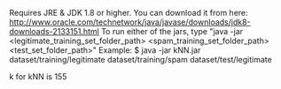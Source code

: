 Requires JRE & JDK 1.8 or higher. You can download it from here: http://www.oracle.com/technetwork/java/javase/downloads/jdk8-downloads-2133151.html
To run either of the jars, type "java -jar <jarname> <legitimate_training_set_folder_path> <spam_training_set_folder_path> <test_set_folder_path>"
Example: $ java -jar kNN.jar dataset/training/legitimate dataset/training/spam dataset/test/legitimate

k for kNN is 155
